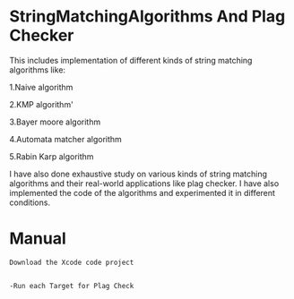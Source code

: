 # StringMatchingAlgorithms And Plag Checker
This includes implementation of different kinds of string matching algorithms like:


1.Naive algorithm


2.KMP algorithm'


3.Bayer moore algorithm

 
4.Automata matcher algorithm


5.Rabin Karp algorithm


I have also done exhaustive study on various kinds of string matching algorithms and their real-world applications like plag checker.
I have also implemented the code of the algorithms and experimented it in different conditions.
# Manual

```
Download the Xcode code project


-Run each Target for Plag Check
```
